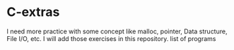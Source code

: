 # C-extras
I need more practice with some concept like malloc, pointer, Data structure, File I/O, etc. I will add those exercises in this repository.
list of programs
